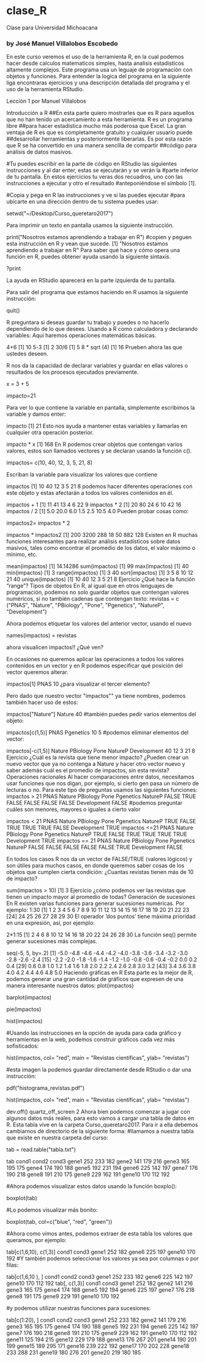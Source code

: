 # clase_R
Clase para Universidad Michoacana
### by José Manuel Villalobos Escobedo

En este curso veremos el uso de la herramienta R, en la cual podemos hacer desde calculos matematicos simples, hasta analisis estadisticos altamente complejos. Este programa usa un leguaje de programación con objetos y funciones. Para entender la logica del programa en la siguiente liga encontraras ejercicios y una descripción detallada del programa y el uso de la herramienta RStudio.

Lección 1
por Manuel Villalobos

Introducción a R
##En esta parte quiero mostrarles que es R para aquellos que no han tenido un acercamiento a esta herramienta. R es un programa libre ##para hacer estadística mucho más poderosa que Excel. La gran ventaja de R es que es completamente gratuito y cualquier usuario puede ##desarrollar herramientas y posteriormente liberarlas. Es por esta razón que R se ha convertido en una manera sencilla de compartir ##código para análisis de datos masivos.


#Tu puedes escribir en la parte de código en RStudio las siguientes instrucciones y al dar enter, estas se ejecutarán y se verán la #parte inferior de tu pantalla. En estos ejercicios tu veras dos recuadros, uno con las instrucciones a ejecutar y otro el resultado #anteponiéndose el símbolo [1].

#Copia y pega en R las instrucciones y ve si las puedes ejecutar
#para ubicarte en una dirección dentro de tu sistema puedes usar:

setwd("~/Desktop/Curso_queretaro2017")

Para imprimir un texto en pantalla usamos la siguiente instrucción. 

print("Nosotros estamos aprendiendo a trabajar en R")    #copien y peguen esta instrucción en R y vean que sucede.
 [1] "Nosotros estamos aprendiendo a trabajar en R"
Para saber qué hace y cómo opera una función en R, puedes obtener ayuda usando la siguiente sintaxis.

?print

La ayuda en RStudio aparecerá en la parte izquierda de tu pantalla.

Para salir del programa que estamos haciendo en R usamos la siguiente instrucción:
  
quit()

R preguntara si deseas guardar tu trabajo y puedes o no hacerlo dependiendo de lo que desees. 
Usando a R como calculadora y declarando variables:
Aquí haremos operaciones matemáticas básicas.

4+6
 [1] 10
5-3
 [1] 2
30/6
 [1] 5
8 * sqrt (4)
 [1] 16
Prueben ahora las que ustedes deseen.

R nos da la capacidad de declarar variables y guardar en ellas valores o resultados de los procesos ejecutados previamente. 

x = 3 + 5

impacto=21

Para ver lo que contiene la variable en pantalla, simplemente escribimos la variable y damos enter:

impacto
 [1] 21
Esto nos ayuda a mantener estas variables y llamarlas en cualquier otra operación posterior.

impacto * x
 [1] 168
En R podemos crear objetos que contengan varios valores, estos son llamados vectores y se declaran usando la función c().  

impactos= c(10, 40, 12, 3, 5, 21, 8)

Escriban la variable para visualizar los valores que contiene

impactos
 [1] 10 40 12  3  5 21  8
podemos hacer diferentes operaciones con este objeto y estas afectarán a todos los valores contenidos en él.

impactos + 1
 [1] 11 41 13  4  6 22  9
impactos * 2
 [1] 20 80 24  6 10 42 16
impactos / 2
 [1]  5.0 20.0  6.0  1.5  2.5 10.5  4.0
Pueden probar cosas como:

impactos2= impactos * 2

impactos * impactos2
[1]  200 3200  288   18   50  882  128
Existen en R muchas funciones interesantes para realizar análisis estadísticos sobre datos masivos, tales como encontrar el promedio de los datos, el valor máximo o mínimo, etc. 


mean(impactos)
 [1] 14.14286
sum(impactos)
 [1] 99
max(impactos)
 [1] 40
min(impactos)
 [1] 3
range(impactos)
 [1]  3 40
sort(impactos)
 [1]  3  5  8 10 12 21 40
unique(impactos)
 [1] 10 40 12  3  5 21  8
Ejercicio
¿Qué hace la función “range”?
Tipos de objetos
En R, al igual que en otros lenguajes de programación, podemos no solo guardar objetos que contengan valores numéricos, si no también cadenas que contengan texto:
revistas = c ("PNAS", "Nature", "PBiology", "Pone", "Pgenetics", "NatureP", "Development")


Ahora podemos etiquetar los valores del anterior vector, usando el nuevo

names(impactos) = revistas 


ahora visualicen impactos!! ¿Qué ven?


En ocasiones no queremos aplicar las operaciones a todos los valores contenidos en un vector y en R podemos especificar qué posición del vector queremos alterar. 


impactos[1]
 PNAS 
   10
¿para visualizar el tercer elemento?


Pero dado que nuestro vector "impactos"" ya tiene nombres, podemos también hacer uso de estos:

impactos["Nature"]
 Nature 
     40
#también puedes pedir varios elementos del objeto:

impactos[c(1,5)]
      PNAS Pgenetics 
        10         5
#podemos eliminar elementos del vector:

impactos[-c(1,5)]
      Nature    PBiology        Pone     NatureP Development 
          40          12           3          21           8
Ejercicio
¿Cuál es la revista que tiene menor impacto?
¿Pueden crear un nuevo vector que ya no contenga a Nature y hacer otro vector nuevo y saber además cuál es el promedio de impactos, sin esta revista?
Operaciones racionales
Al hacer comparaciones entre datos, necesitamos usar funciones que nos digan, por ejemplo, si cierto gen pasa un número de lecturas o no. Para este tipo de preguntas usamos las siguientes funciones:
impactos > 21
        PNAS      Nature    PBiology        Pone   Pgenetics     NatureP 
       FALSE        TRUE       FALSE       FALSE       FALSE       FALSE 
 Development 
       FALSE
#podemos preguntar cuáles son menores, mayores o iguales a cierto valor

impactos < 21
        PNAS      Nature    PBiology        Pone   Pgenetics     NatureP 
        TRUE       FALSE        TRUE        TRUE        TRUE       FALSE 
 Development 
        TRUE
impactos <=21
        PNAS      Nature    PBiology        Pone   Pgenetics     NatureP 
        TRUE       FALSE        TRUE        TRUE        TRUE        TRUE 
 Development 
        TRUE
impactos == 21
        PNAS      Nature    PBiology        Pone   Pgenetics     NatureP 
       FALSE       FALSE       FALSE       FALSE       FALSE        TRUE 
 Development 
       FALSE

En todos los casos R nos da un vector de FALSE/TRUE (valores lógicos) y son útiles para muchos casos, en donde queremos saber cosas de los objetos que cumplen cierta condición:
¿Cuantas revistas tienen más de 10 de impacto?

sum(impactos > 10)
 [1] 3
Ejercicio
¿cómo podemos ver las revistas que tienen un impacto mayor al promedio de todas?
Generación de sucesiones
En R existen varias funciones para generar sucesiones numéricas. Por ejemplo:
1:30
  [1]  1  2  3  4  5  6  7  8  9 10 11 12 13 14 15 16 17 18 19 20 21 22 23
 [24] 24 25 26 27 28 29 30
El operador ’dos puntos’ tiene máxima prioridad en una expresión, así, por ejemplo:

2*1:15 
 [1]  2  4  6  8 10 12 14 16 18 20 22 24 26 28 30
La función seq() permite generar sucesiones más complejas.

seq(-5, 5, by=.2)
  [1] -5.0 -4.8 -4.6 -4.4 -4.2 -4.0 -3.8 -3.6 -3.4 -3.2 -3.0 -2.8 -2.6 -2.4
 [15] -2.2 -2.0 -1.8 -1.6 -1.4 -1.2 -1.0 -0.8 -0.6 -0.4 -0.2  0.0  0.2  0.4
 [29]  0.6  0.8  1.0  1.2  1.4  1.6  1.8  2.0  2.2  2.4  2.6  2.8  3.0  3.2
 [43]  3.4  3.6  3.8  4.0  4.2  4.4  4.6  4.8  5.0
Haciendo gráficas en R
Esta parte es la mejor de R, podemos generar una gran cantidad de gráficos que expresen de una manera interesante nuestros datos:
plot(impactos)


barplot(impactos)


pie(impactos)


hist(impactos)


#Usando las instrucciones en la opción de ayuda para cada gráfico y herramientas en la web, podemos construir gráficos cada vez más sofisticados:

hist(impactos, col= "red", main = "Revistas científicas", ylab= "revistas")


#esta imagen la podemos guardar directamente desde RStudio o dar una instrucción:

pdf("histograma_revistas.pdf")

hist(impactos, col= "red", main = "Revistas científicas", ylab= "revistas")

dev.off()
 quartz_off_screen 
                 2
Ahora bien podemos comenzar a jugar con algunos datos más reales, para esto vamos a cargar una tabla de datos en R. Esta tabla vive en la carpeta Curso_queretaro2017. Para ir a ella debemos cambiarnos de directorio de la siguiente forma:
#llamamos a nuestra tabla que existe en nuestra carpeta del curso:

tab = read.table("tabla.txt")

tab
        cond1 cond2 cond3
 gene1    252   233   182
 gene2    141   179   216
 gene3    165   195   175
 gene4    174   190   188
 gene5    192   231   194
 gene6    225   142   197
 gene7    176   190   218
 gene8    191   210   175
 gene9    229   162   191
 gene10   170   112   192

#Ahora podemos visualizar estos datos usando la función boxplo():

boxplot(tab)


#Lo podemos visualizar más bonito:

boxplot(tab, col=c("blue", "red", "green"))


#Ahora como vimos antes, podemos extraer de esta tabla los valores que queramos, por ejemplo:


tab[c(1,6,10), c(1,3)]
        cond1 cond3
 gene1    252   182
 gene6    225   197
 gene10   170   192
#Y también podemos seleccionar los valores ya sea por columnas o por filas:


tab[c(1,6,10 ), ]
        cond1 cond2 cond3
 gene1    252   233   182
 gene6    225   142   197
 gene10   170   112   192
tab[, c(1,3)]
        cond1 cond3
 gene1    252   182
 gene2    141   216
 gene3    165   175
 gene4    174   188
 gene5    192   194
 gene6    225   197
 gene7    176   218
 gene8    191   175
 gene9    229   191
 gene10   170   192

#y podemos utilizar nuestras funciones para sucesiones:

tab[c(1:20), ]
        cond1 cond2 cond3
 gene1    252   233   182
 gene2    141   179   216
 gene3    165   195   175
 gene4    174   190   188
 gene5    192   231   194
 gene6    225   142   197
 gene7    176   190   218
 gene8    191   210   175
 gene9    229   162   191
 gene10   170   112   192
 gene11   125   194   215
 gene12   229   179   188
 gene13   176   267   201
 gene14   190   201   199
 gene15   189   295   171
 gene16   239   222   192
 gene17   170   202   228
 gene18   233   288   231
 gene19   180   276   201
 gene20   219   180   185
